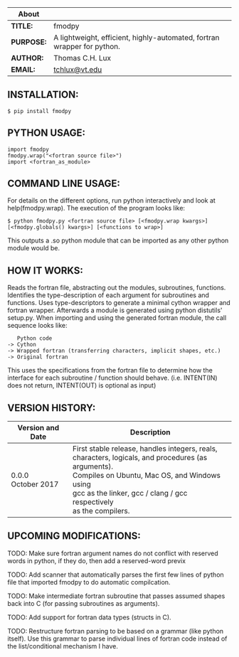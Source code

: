 |About        |                                                                        |
|-------------|------------------------------------------------------------------------|
|**TITLE:**   | fmodpy                                                                 |
|**PURPOSE:** | A lightweight, efficient, highly-automated, fortran wrapper for python.|
|**AUTHOR:**  | Thomas C.H. Lux                                                        |
|**EMAIL:**   | tchlux@vt.edu                                                          |


## INSTALLATION:

    $ pip install fmodpy

## PYTHON USAGE:

    import fmodpy
    fmodpy.wrap("<fortran source file>")
    import <fortran_as_module>


## COMMAND LINE USAGE:

  For details on the different options, run python interactively and 
  look at help(fmodpy.wrap). The execution of the program looks like:

    $ python fmodpy.py <fortran source file> [<fmodpy.wrap kwargs>] [<fmodpy.globals() kwargs>] [<functions to wrap>]

  This outputs a <fortran mod name>.so python module that can be
  imported as any other python module would be.


## HOW IT WORKS:

  Reads the fortran file, abstracting out the modules, subroutines,
  functions. Identifies the type-description of each argument for
  subroutines and functions. Uses type-descriptors to generate a
  minimal cython wrapper and fortran wrapper. Afterwards a module is
  generated using python distutils' setup.py. When importing and
  using the generated fortran module, the call sequence looks like:

       Python code
    -> Cython
    -> Wrapped fortran (transferring characters, implicit shapes, etc.)
    -> Original fortran

  This uses the specifications from the fortran file to determine how
  the interface for each subroutine / function should behave. (i.e.
  INTENT(IN) does not return, INTENT(OUT) is optional as input)


## VERSION HISTORY:

|Version and Date       | Description           |
|-----------------------|-----------------------|
| 0.0.0<br>October 2017 | First stable release, handles integers, reals, <br> characters, logicals, and procedures (as arguments). <br> Compiles on Ubuntu, Mac OS, and Windows using <br> gcc as the linker, gcc / clang / gcc respectively <br> as the compilers. |


## UPCOMING MODIFICATIONS:

TODO: Make sure fortran argument names do not conflict with reserved
      words in python, if they do, then add a reserved-word previx

TODO: Add scanner that automatically parses the first few lines of
      python file that imported fmodpy to do automatic compilcation.

TODO: Make intermediate fortran subroutine that passes assumed
      shapes back into C (for passing subroutines as arguments).

TODO: Add support for fortran data types (structs in C).

TODO: Restructure fortran parsing to be based on a grammar (like
      python itself). Use this grammar to parse individual lines of
      fortran code instead of the list/conditional mechanism I have.

